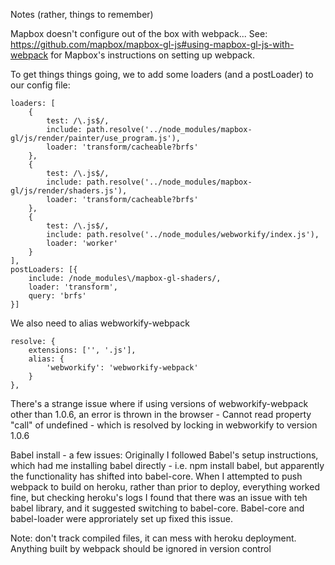 Notes (rather, things to remember)

Mapbox doesn't configure out of the box with webpack... See:
https://github.com/mapbox/mapbox-gl-js#using-mapbox-gl-js-with-webpack for
Mapbox's instructions on setting up webpack.

To get things things going, we to add some loaders (and a postLoader) to our config file:

    loaders: [
        {
            test: /\.js$/,
            include: path.resolve('../node_modules/mapbox-gl/js/render/painter/use_program.js'),
            loader: 'transform/cacheable?brfs'
        },
        {
            test: /\.js$/,
            include: path.resolve('../node_modules/mapbox-gl/js/render/shaders.js'),
            loader: 'transform/cacheable?brfs'
        },
        {
            test: /\.js$/,
            include: path.resolve('../node_modules/webworkify/index.js'),
            loader: 'worker'
        }
    ],
    postLoaders: [{
        include: /node_modules\/mapbox-gl-shaders/,
        loader: 'transform',
        query: 'brfs'
    }]

We also need to alias webworkify-webpack

    resolve: {
        extensions: ['', '.js'],
        alias: {
            'webworkify': 'webworkify-webpack'
        }
    },

There's a strange issue where if using versions of webworkify-webpack other than 1.0.6, an error is thrown in the browser - Cannot read property "call" of undefined - which is resolved by locking in webworkify to version 1.0.6

Babel install - a few issues:
Originally I followed Babel's setup instructions, which had me installing babel
directly - i.e. npm install babel, but apparently the functionality has shifted
into babel-core.  When I attempted to push webpack to build on heroku, rather
than prior to deploy, everything worked fine, but checking heroku's logs
I found that there was an issue with teh babel library, and it suggested
switching to babel-core.  Babel-core and babel-loader were approriately set up
fixed this issue.

Note: don't track compiled files, it can mess with heroku deployment. Anything
built by webpack should be ignored in version control


